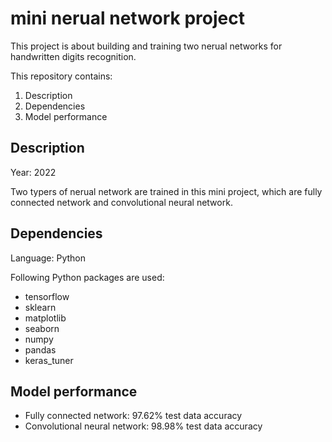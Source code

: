 # mini nerual network project

This project is about building and training two nerual networks for handwritten digits recognition.

This repository contains:
1. Description
2. Dependencies
3. Model performance

## Description

Year: 2022

Two typers of nerual network are trained in this mini project, which are fully connected network
and convolutional neural network.

## Dependencies

Language: Python

Following Python packages are used:
- tensorflow
- sklearn
- matplotlib
- seaborn
- numpy
- pandas
- keras_tuner

## Model performance

- Fully connected network: 97.62% test data accuracy
- Convolutional neural network: 98.98% test data accuracy
